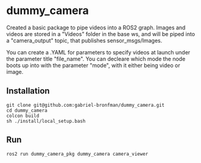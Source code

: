 # dummy_camera

Created a basic package to pipe videos into a ROS2 graph. Images and videos are stored in a "Videos" folder in the base ws, and will be piped into a "camera_output" topic, 
that publishes sensor_msgs/Images. 

You can create a .YAML for parameters to specify videos at launch under the parameter title "file_name". You can decleare which mode the node boots up into with the parameter
"mode", with it either being video or image.

## Installation
```
git clone git@github.com:gabriel-bronfman/dummy_camera.git
cd dummy_camera
colcon build
sh ./install/local_setup.bash
```

## Run
```
ros2 run dummy_camera_pkg dummy_camera camera_viewer
```
